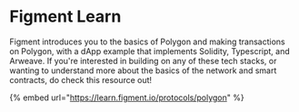 # Figment Learn

Figment introduces you to the basics of Polygon and making transactions on Polygon, with a dApp example that implements Solidity, Typescript, and Arweave. If you're interested in building on any of these tech stacks, or wanting to understand more about the basics of the network and smart contracts, do check this resource out!

{% embed url="https://learn.figment.io/protocols/polygon" %}

